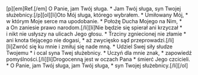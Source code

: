 [p][em]Ref.[/em] O Panie, jam Twój sługa. * Jam Twój sługa, syn Twojej służebnicy.[/p][ol][li]Oto Mój sługa, którego wybrałem. * Umiłowany Mój, * w którym Moje serce ma upodobanie. * Położę Ducha Mojego na Nim, * a On zaniesie prawo narodom.[/li][li]Nie będzie się spierał ani krzyczał * i nikt nie usłyszy na ulicach Jego głosu. * Trzciny zgniecionej nie złamie * ani knota tlejącego nie dogasi, * aż zwycięsko sąd przeprowadzi.[/li][li]Zwróć się ku mnie i zmiłuj się nade mną. * Udziel Swej siły słudze Twojemu * i ocal syna Twej służebnicy. * Uczyń dla mnie znak, * zapowiedź pomyślności.[/li][li]Drogocenną jest w oczach Pana * śmierć Jego czcicieli. * O Panie, jam Twój sługa, jam Twój sługa, * syn Twojej służebnicy.[/li][/ol]